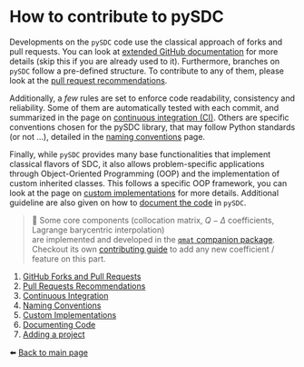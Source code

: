 # How to contribute to pySDC

Developments on the `pySDC` code use the classical approach of forks and pull requests.
You can look at [extended GitHub documentation](https://docs.github.com/en/pull-requests/collaborating-with-pull-requests/getting-started/about-collaborative-development-models)
for more details (skip this if you are already used to it).
Furthermore, branches on `pySDC` follow a pre-defined structure.
To contribute to any of them, please look at the [pull request recommendations](./docs/contrib/01_pull_requests.md).

Additionally, a _few_ rules are set to enforce code readability,
consistency and reliability.
Some of them are automatically tested with each commit,
and summarized in the page on [continuous integration (CI)](./docs/contrib/02_continuous_integration.md).
Others are specific conventions chosen for the pySDC library,
that may follow Python standards (or not ...), detailed in the
[naming conventions](./docs/contrib/03_naming_conventions.md) page.

Finally, while `pySDC` provides many base functionalities that implement
classical flavors of SDC, it also allows problem-specific applications through
Object-Oriented Programming (OOP) and the implementation of custom inherited classes.
This follows a specific OOP framework, you can look at the page on
[custom implementations](./docs/contrib/04_custom_implementations.md)
for more details. Additional guideline are also given on how to
[document the code](./docs/contrib/05_documenting_code.md) in `pySDC`.

> 📣 Some core components (collocation matrix, $Q-\Delta$ coefficients, Lagrange barycentric interpolation)  
> are implemented and developed in the [`qmat` companion package](https://github.com/Parallel-in-Time/qmat).
> Checkout its own [contributing guide](https://qmat.readthedocs.io/en/latest/contributing.html)
> to add any new coefficient / feature on this part.

1. [GitHub Forks and Pull Requests](https://docs.github.com/en/pull-requests/collaborating-with-pull-requests/getting-started/about-collaborative-development-models)
2. [Pull Requests Recommendations](./docs/contrib/01_pull_requests.md)
3. [Continuous Integration](./docs/contrib/02_continuous_integration.md)
4. [Naming Conventions](./docs/contrib/03_naming_conventions.md)
5. [Custom Implementations](./docs/contrib/04_custom_implementations.md)
6. [Documenting Code](./docs/contrib/05_documenting_code.md)
7. [Adding a project](./docs/contrib/06_new_project.md)

:arrow_left: [Back to main page](./README.md)
